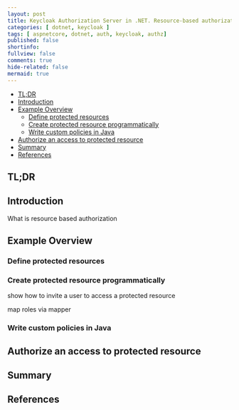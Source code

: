 ```yaml
---
layout: post
title: Keycloak Authorization Server in .NET. Resource-based authorization
categories: [ dotnet, keycloak ]
tags: [ aspnetcore, dotnet, auth, keycloak, authz]
published: false
shortinfo:
fullview: false
comments: true
hide-related: false
mermaid: true
---
```


- [TL;DR](#tldr)
- [Introduction](#introduction)
- [Example Overview](#example-overview)
  - [Define protected resources](#define-protected-resources)
  - [Create protected resource programmatically](#create-protected-resource-programmatically)
  - [Write custom policies in Java](#write-custom-policies-in-java)
- [Authorize an access to protected resource](#authorize-an-access-to-protected-resource)
- [Summary](#summary)
- [References](#references)

## TL;DR

## Introduction

What is resource based authorization

## Example Overview

### Define protected resources

### Create protected resource programmatically

show how to invite a user to access a protected resource

map roles via mapper

### Write custom policies in Java

## Authorize an access to protected resource

## Summary

## References
